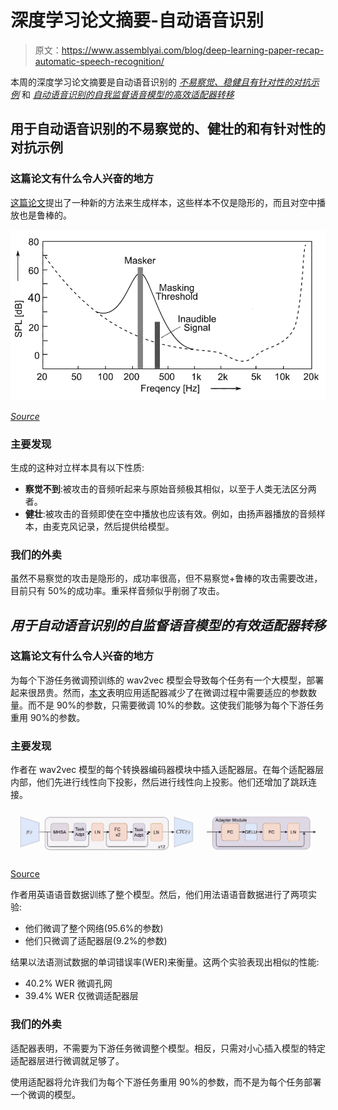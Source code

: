 # 深度学习论文摘要-自动语音识别

> 原文：<https://www.assemblyai.com/blog/deep-learning-paper-recap-automatic-speech-recognition/>

本周的深度学习论文摘要是自动语音识别的 [*不易察觉、稳健且有针对性的对抗示例*](https://arxiv.org/pdf/1903.10346.pdf) 和 *[自动语音识别的自我监督语音模型的高效适配器转移](https://arxiv.org/abs/2202.03218)*

## 用于自动语音识别的不易察觉的、健壮的和有针对性的对抗示例

### 这篇论文有什么令人兴奋的地方

[这篇论文](https://arxiv.org/pdf/1903.10346.pdf)提出了一种新的方法来生成样本，这些样本不仅是隐形的，而且对空中播放也是鲁棒的。

![](img/afea41e035306962ae84ff80346304eb.png)

[*Source*](https://arxiv.org/pdf/1903.10346.pdf)

### 主要发现

生成的这种对立样本具有以下性质:

*   **察觉不到**:被攻击的音频听起来与原始音频极其相似，以至于人类无法区分两者。
*   **健壮**:被攻击的音频即使在空中播放也应该有效。例如，由扬声器播放的音频样本，由麦克风记录，然后提供给模型。

### 我们的外卖

虽然不易察觉的攻击是隐形的，成功率很高，但不易察觉+鲁棒的攻击需要改进，目前只有 50%的成功率。重采样音频似乎削弱了攻击。

## *用于自动语音识别的自监督语音模型的有效适配器转移*

### 这篇论文有什么令人兴奋的地方

为每个下游任务微调预训练的 wav2vec 模型会导致每个任务有一个大模型，部署起来很昂贵。然而，[本文](https://arxiv.org/abs/2202.03218)表明应用适配器减少了在微调过程中需要适应的参数数量。而不是 90%的参数，只需要微调 10%的参数。这使我们能够为每个下游任务重用 90%的参数。

### 主要发现

作者在 wav2vec 模型的每个转换器编码器模块中插入适配器层。在每个适配器层内部，他们先进行线性向下投影，然后进行线性向上投影。他们还增加了跳跃连接。

![](img/99de492bf53bcb430b754c13e02078d5.png)

[Source](https://arxiv.org/abs/2202.03218)

作者用英语语音数据训练了整个模型。然后，他们用法语语音数据进行了两项实验:

*   他们微调了整个网络(95.6%的参数)
*   他们只微调了适配器层(9.2%的参数)

结果以法语测试数据的单词错误率(WER)来衡量。这两个实验表现出相似的性能:

*   40.2% WER 微调孔网
*   39.4% WER 仅微调适配器层

### 我们的外卖

适配器表明，不需要为下游任务微调整个模型。相反，只需对小心插入模型的特定适配器层进行微调就足够了。

使用适配器将允许我们为每个下游任务重用 90%的参数，而不是为每个任务部署一个微调的模型。